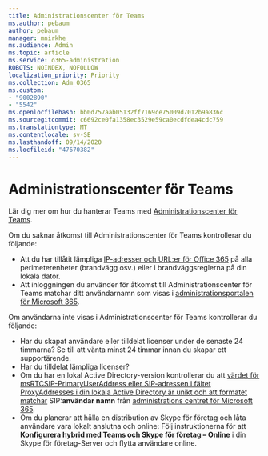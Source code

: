 ```yaml
---
title: Administrationscenter för Teams
ms.author: pebaum
author: pebaum
manager: mnirkhe
ms.audience: Admin
ms.topic: article
ms.service: o365-administration
ROBOTS: NOINDEX, NOFOLLOW
localization_priority: Priority
ms.collection: Adm_O365
ms.custom:
- "9002890"
- "5542"
ms.openlocfilehash: bb0d757aab05132ff7169ce75009d7012b9a836c
ms.sourcegitcommit: c6692ce0fa1358ec3529e59ca0ecdfdea4cdc759
ms.translationtype: MT
ms.contentlocale: sv-SE
ms.lasthandoff: 09/14/2020
ms.locfileid: "47670382"
---
```

# <a name="teams-admin-center"></a>Administrationscenter för Teams

Lär dig mer om hur du hanterar Teams med [Administrationscenter för Teams](https://docs.microsoft.com/microsoftteams/manage-teams-skypeforbusiness-admin-center).

Om du saknar åtkomst till Administrationscenter för Teams kontrollerar du följande:

- Att du har tillåtit lämpliga [IP-adresser och URL:er för Office 365](https://docs.microsoft.com/Office365/Enterprise/office-365-ip-web-service) på alla perimeterenheter (brandvägg osv.) eller i brandväggsreglerna på din lokala dator.
- Att inloggningen du använder för åtkomst till Administrationscenter för Teams matchar ditt användarnamn som visas i [administrationsportalen för Microsoft 365](https://admin.microsoft.com/Adminportal/Home?source=applauncher#/users).

Om användarna inte visas i Administrationscenter för Teams kontrollerar du följande:

- Har du skapat användare eller tilldelat licenser under de senaste 24 timmarna? Se till att vänta minst 24 timmar innan du skapar ett supportärende.
- Har du tilldelat lämpliga licenser?
- Om du har en lokal Active Directory-version kontrollerar du att [värdet för msRTCSIP-PrimaryUserAddress eller SIP-adressen i fältet ProxyAddresses i din lokala Active Directory är unikt och att formatet matchar](https://docs.microsoft.com/skypeforbusiness/troubleshoot/online-configuration/msrtcsip-primaryuseraddress-proxyaddaddress) SIP:**användar namn** från [administrations centret för Microsoft 365](https://admin.microsoft.com/Adminportal/Home?source=applauncher#/users).
- Om du planerar att hålla en distribution av Skype för företag och låta användare vara lokalt anslutna och online: Följ instruktionerna för att **Konfigurera hybrid med Teams och Skype för företag – Online** i din Skype för företag-Server och flytta användare online.
